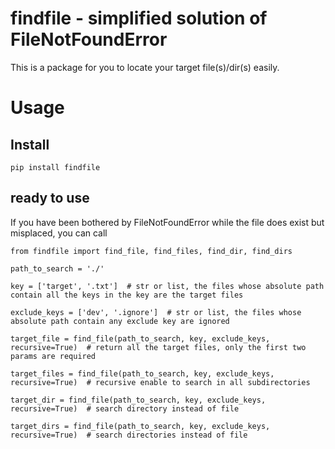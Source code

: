 # findfile - simplified solution of FileNotFoundError

This is a package for you to locate your target file(s)/dir(s) easily.

# Usage
## Install
```
pip install findfile
```

## ready to use
If you have been bothered by FileNotFoundError while the file does exist but misplaced, you can call

```
from findfile import find_file, find_files, find_dir, find_dirs

path_to_search = './'

key = ['target', '.txt']  # str or list, the files whose absolute path contain all the keys in the key are the target files

exclude_keys = ['dev', '.ignore']  # str or list, the files whose absolute path contain any exclude key are ignored

target_file = find_file(path_to_search, key, exclude_keys, recursive=True)  # return all the target files, only the first two params are required

target_files = find_file(path_to_search, key, exclude_keys, recursive=True)  # recursive enable to search in all subdirectories

target_dir = find_file(path_to_search, key, exclude_keys, recursive=True)  # search directory instead of file

target_dirs = find_file(path_to_search, key, exclude_keys, recursive=True)  # search directories instead of file


```
